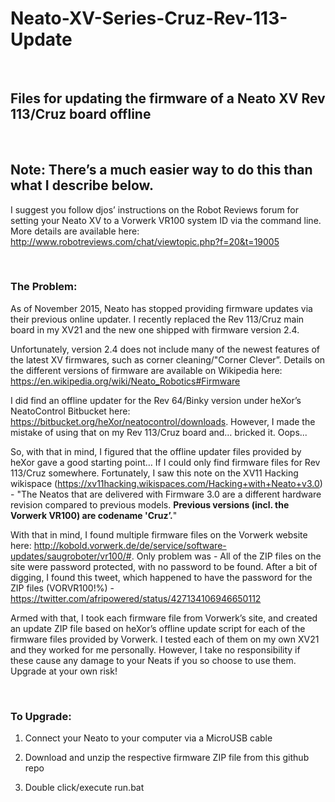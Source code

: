 Neato-XV-Series-Cruz-Rev-113-Update
===================================

 

Files for updating the firmware of a Neato XV Rev 113/Cruz board offline
------------------------------------------------------------------------

 

Note: There’s a much easier way to do this than what I describe below. 
-----------------------------------------------------------------------

I suggest you follow djos’ instructions on the Robot Reviews forum for setting
your Neato XV to a Vorwerk VR100 system ID via the command line. More details
are available here:
<http://www.robotreviews.com/chat/viewtopic.php?f=20&t=19005>

 

### The Problem:

As of November 2015, Neato has stopped providing firmware updates via their
previous online updater. I recently replaced the Rev 113/Cruz main board in my
XV21 and the new one shipped with firmware version 2.4.

Unfortunately, version 2.4 does not include many of the newest features of the
latest XV firmwares, such as corner cleaning/"Corner Clever”. Details on the
different versions of firmware are available on Wikipedia here:
<https://en.wikipedia.org/wiki/Neato_Robotics#Firmware>

I did find an offline updater for the Rev 64/Binky version under heXor’s
NeatoControl Bitbucket here:
<https://bitbucket.org/heXor/neatocontrol/downloads>. However, I made the
mistake of using that on my Rev 113/Cruz board and… bricked it. Oops...

So, with that in mind, I figured that the offline updater files provided by
heXor gave a good starting point… If I could only find firmware files for Rev
113/Cruz somewhere. Fortunately, I saw this note on the XV11 Hacking wikispace
(<https://xv11hacking.wikispaces.com/Hacking+with+Neato+v3.0>) - "The Neatos
that are delivered with Firmware 3.0 are a different hardware revision compared
to previous models. **Previous versions (incl. the Vorwerk VR100) are codename
'Cruz’.**"

With that in mind, I found multiple firmware files on the Vorwerk website here:
<http://kobold.vorwerk.de/de/service/software-updates/saugroboter/vr100/#>. Only
problem was - All of the ZIP files on the site were password protected, with no
password to be found. After a bit of digging, I found this tweet, which happened
to have the password for the ZIP files (VORVR100!%) -
<https://twitter.com/afripowered/status/427134106946650112>

Armed with that, I took each firmware file from Vorwerk’s site, and created an
update ZIP file based on heXor’s offline update script for each of the firmware
files provided by Vorwerk. I tested each of them on my own XV21 and they worked
for me personally. However, I take no responsibility if these cause any damage
to your Neats if you so choose to use them. Upgrade at your own risk!

 

### To Upgrade:

1.  Connect your Neato to your computer via a MicroUSB cable

2.  Download and unzip the respective firmware ZIP file from this github repo

3.  Double click/execute run.bat
